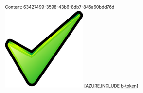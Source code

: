 Content: 63427499-3598-43b6-8db7-845a60bdd76d![image](78e9ae4a-88fa-4b37-9921-1f1222aef048.png)
[AZURE.INCLUDE [b-token](876d53bf-c10c-4b6d-b184-4aedb514796a.md)]
